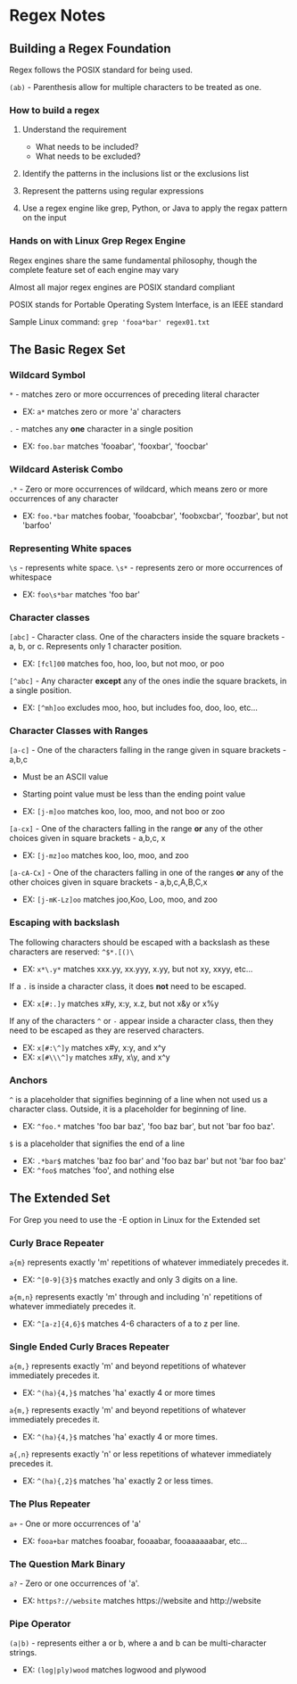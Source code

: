 # Regex Notes

## Building a Regex Foundation

Regex follows the POSIX standard for being used.

`(ab)` - Parenthesis allow for multiple characters to be treated as one.

### How to build a regex

1. Understand the requirement

    - What needs to be included?
    - What needs to be excluded?

2. Identify the patterns in the inclusions list or the exclusions list

3. Represent the patterns using regular expressions

4. Use a regex engine like grep, Python, or Java to apply the regax pattern on the input

### Hands on with Linux Grep Regex Engine

Regex engines share the same fundamental philosophy, though the complete feature set of each engine may vary

Almost all major regex engines are POSIX standard compliant

POSIX stands for Portable Operating System Interface, is an IEEE standard

Sample Linux command: `grep 'fooa*bar' regex01.txt`

## The Basic Regex Set

### Wildcard Symbol

`*` - matches zero or more occurrences of preceding literal character

- EX: `a*` matches zero or more 'a' characters

`.` - matches any __one__ character in a single position

- EX: `foo.bar` matches 'fooabar', 'fooxbar', 'foocbar'

### Wildcard Asterisk Combo

`.*` - Zero or more occurrences of wildcard, which means zero or more occurrences of any character

- EX: `foo.*bar` matches foobar, 'fooabcbar', 'foobxcbar', 'foozbar', but not 'barfoo'

### Representing White spaces

`\s` - represents white space.
`\s*` - represents zero or more occurrences of whitespace

- EX: `foo\s*bar` matches 'foo    bar'

### Character classes

`[abc]` - Character class. One of the characters inside the square brackets - a, b, or c. Represents only 1 character position.

- EX: `[fcl]00` matches foo, hoo, loo, but not moo, or poo

`[^abc]` - Any character __except__ any of the ones indie the square brackets, in a single position.

- EX: `[^mh]oo` excludes moo, hoo, but includes foo, doo, loo, etc...

### Character Classes with Ranges

`[a-c]` - One of the characters falling in the range given in square brackets - a,b,c

- Must be an ASCII value
- Starting point value must be less than the ending point value

- EX: `[j-m]oo` matches koo, loo, moo, and not boo or zoo

`[a-cx]` - One of the characters falling in the range  __or__ any of the other choices given in square brackets - a,b,c, x

- EX: `[j-mz]oo` matches koo, loo, moo, and zoo

`[a-cA-Cx]` - One of the characters falling in one of the ranges __or__ any of the other choices given in square brackets - a,b,c,A,B,C,x

- EX: `[j-mK-Lz]oo` matches joo,Koo, Loo, moo, and zoo

### Escaping with backslash

The following characters should be escaped with a backslash as these characters are reserved: `^$*.[()\`

- EX: `x*\.y*` matches xxx.yy, xx.yyy, x.yy, but not xy, xxyy, etc...

If a `.` is inside a character class, it does __not__ need to be escaped.

- EX: `x[#:.]y` matches x#y, x:y, x.z, but not x&y or x%y

If any of the characters `^` or `-` appear inside a character class, then they need to be escaped as they are reserved characters.

- EX: `x[#:\^]y` matches x#y, x:y, and x^y
- EX: `x[#\\\^]y` matches x#y, x\y, and x^y

### Anchors

`^` is a placeholder that signifies beginning of a line when not used us a character class. Outside, it is a placeholder for beginning of line.

- EX: `^foo.*` matches 'foo bar baz', 'foo baz bar', but not 'bar foo baz'.

`$` is a placeholder that signifies the end of a line

- EX: `.*bar$` matches 'baz foo bar' and 'foo baz bar' but not 'bar foo baz'
- EX: `^foo$` matches 'foo', and nothing else

## The Extended Set

For Grep you need to use the -E option in Linux for the Extended set

### Curly Brace Repeater

`a{m}` represents exactly 'm' repetitions of whatever immediately precedes it.

- EX: `^[0-9]{3}$` matches exactly and only 3 digits on a line.

`a{m,n}` represents exactly 'm' through and including 'n' repetitions of whatever immediately precedes it.

- EX: `^[a-z]{4,6}$` matches 4-6 characters of a to z per line.

### Single Ended Curly Braces Repeater

`a{m,}` represents exactly 'm' and beyond repetitions of whatever immediately precedes it.

- EX: `^(ha){4,}$` matches 'ha' exactly 4 or more times

`a{m,}` represents exactly 'm' and beyond repetitions of whatever immediately precedes it.

- EX: `^(ha){4,}$` matches 'ha' exactly 4 or more times.

`a{,n}` represents exactly 'n' or less repetitions of whatever immediately precedes it.

- EX: `^(ha){,2}$` matches 'ha' exactly 2 or less times.

### The Plus Repeater

`a+` - One or more occurrences of 'a'

- EX: `fooa+bar` matches fooabar, fooaabar, fooaaaaaabar, etc...

### The Question Mark Binary

`a?` - Zero or one occurrences of 'a'.

- EX: `https?://website` matches https://website and http://website

### Pipe Operator

`(a|b)` - represents either a or b, where a and b can be multi-character strings.

- EX: `(log|ply)wood` matches logwood and plywood
